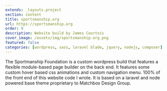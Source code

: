 ```yaml
---
extends: _layouts.project
section: content
title: sportsmanship.org
url: https://sportsmanship.org
order: 9
description: Website build by James Courtois
cover_image: /assets/img/sportsmanship.org.png
featured: false
categories: [wordpress, sass, laravel blade, jquery, nodejs, composer]
---
```


The Sportmanship Foundation is a custom wordpress build that features a flexible module-based page builder on the back end. It features some custom hover based css animations and custom navigation menu. 100% of the front end of this website code I wrote. It is based on a laravel and node powered base theme proprietary to Matchbox Design Group.